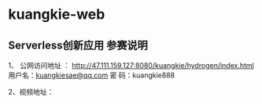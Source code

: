 # kuangkie-web
## Serverless创新应用 参赛说明
 1、 公网访问地址 ： <a href="http://47.111.159.127:8080/kuangkie/hydrogen/index.html" target="_blank">http://47.111.159.127:8080/kuangkie/hydrogen/index.html</a>
 	用户名：kuangkiesae@qq.com
 	密  码：kuangkie888

 2、视频地址：
 

